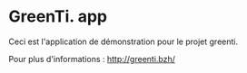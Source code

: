 # GreenTi. app

Ceci est l'application de démonstration pour le projet greenti.

Pour plus d'informations : http://greenti.bzh/

